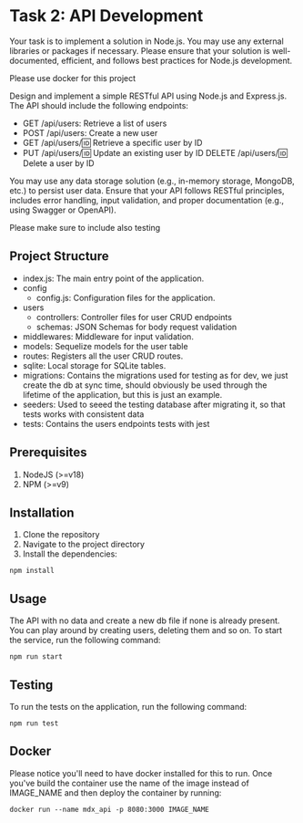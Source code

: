 # Task 2: API Development

Your task is to implement a solution in Node.js. You may use any external libraries or packages if necessary. Please ensure that your solution is well-documented, efficient, and follows best practices for Node.js development.

Please use docker for this project

Design and implement a simple RESTful API using Node.js and Express.js. The API should include the following endpoints:

- GET /api/users: Retrieve a list of users
- POST /api/users: Create a new user
- GET /api/users/:id: Retrieve a specific user by ID 
- PUT /api/users/:id: Update an existing user by ID DELETE /api/users/:id: Delete a user by ID

You may use any data storage solution (e.g., in-memory storage, MongoDB, etc.) to persist user data. Ensure that your API follows RESTful principles, includes error handling, input validation, and proper documentation (e.g., using Swagger or OpenAPI).

Please make sure to include also testing

## Project Structure
- index.js: The main entry point of the application.
- config
  - config.js: Configuration files for the application.
- users
  - controllers: Controller files for user CRUD endpoints
  - schemas: JSON Schemas for body request validation
- middlewares: Middleware for input validation.
- models: Sequelize models for the user table
- routes: Registers all the user CRUD routes.
- sqlite: Local storage for SQLite tables.
- migrations: Contains the migrations used for testing as for dev, we just create the db at sync time, should obviously
              be used through the lifetime of the application, but this is just an example.
- seeders: Used to seeed the testing database after migrating it, so that tests works with consistent data
- tests: Contains the users endpoints tests with jest


## Prerequisites
1. NodeJS (>=v18)
2. NPM (>=v9)

## Installation
1. Clone the repository
2. Navigate to the project directory
3. Install the dependencies: 
```shell
npm install
```

## Usage
The API with no data and create a new db file if none is already present. You can play around by creating users,
deleting them and so on. To start the service, run the following command:
```shell
npm run start
```

## Testing
To run the tests on the application, run the following command:
```shell
npm run test
```

## Docker
Please notice you'll need to have docker installed for this to run. 
Once you've build the container use the name of the image instead of IMAGE_NAME 
and then deploy the container by running:
```shell
docker run --name mdx_api -p 8080:3000 IMAGE_NAME
```

